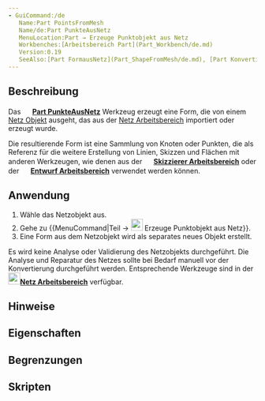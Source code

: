 ```yaml
---
- GuiCommand:/de
   Name:Part PointsFromMesh‎
   Name/de:Part PunkteAusNetz
   MenuLocation:Part → Erzeuge Punktobjekt aus Netz
   Workbenches:[Arbeitsbereich Part](Part_Workbench/de.md)
   Version:0.19
   SeeAlso:[Part FormausNetz](Part_ShapeFromMesh/de.md), [Part KonvertiereZuFestkörper](Part_MakeSolid/de.md), [Part FormVerfeinern](Part_RefineShape/de.md)
---
```



</div>

## Beschreibung

Das **<img src="images/Part_PointsFromMesh.svg" width=16px>
[Part PunkteAusNetz](Part_PointsFromMesh/de.md)** Werkzeug erzeugt eine Form, die von einem [Netz Objekt](Glossary/de#Mesh.md) ausgeht, das aus der [Netz Arbeitsbereich](Mesh_Workbench/de.md) importiert oder erzeugt wurde.

Die resultierende Form ist eine Sammlung von Knoten oder Punkten, die als Referenz für die weitere Erstellung von Linien, Skizzen und Flächen mit anderen Werkzeugen, wie denen aus der **<img src="images/Workbench_Sketcher.svg" width=16px>
[Skizzierer Arbeitsbereich](Sketcher_Workbench/de.md)** oder der **<img src="images/Workbench_Draft.svg" width=16px> [Entwurf Arbeitsbereich](Draft_Workbench/de.md)** verwendet werden können.

## Anwendung

1.  Wähle das Netzobjekt aus.
2.  Gehe zu {{MenuCommand|Teil → <img src="images/Part_PointsFromMesh.svg" width=24px> Erzeuge Punktobjekt aus Netz}}.
3.  Eine Form aus dem Netzobjekt wird als separates neues Objekt erstellt.

Es wird keine Analyse oder Validierung des Netzobjekts durchgeführt. Die Analyse und Reparatur des Netzes sollte bei Bedarf manuell vor der Konvertierung durchgeführt werden. Entsprechende Werkzeuge sind in der **<img src="images/Workbench_Mesh.svg" width=24px>[Netz Arbeitsbereich](Mesh_Workbench/de.md)** verfügbar.

## Hinweise

## Eigenschaften

## Begrenzungen

## Skripten


<div class="mw-translate-fuzzy">





</div>


 
